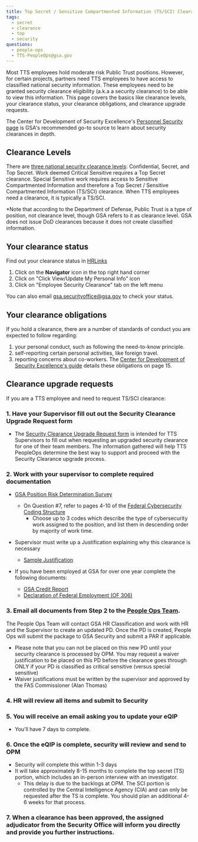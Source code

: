 ```yaml
---
title: Top Secret / Sensitive Compartmented Information (TS/SCI) Clearance
tags:
  - secret
  - clearance
  - top
  - security
questions:
  - people-ops
  - TTS-PeopleOps@gsa.gov
---
```

Most TTS employees hold moderate risk Public Trust positions. However, for certain projects, partners need TTS employees to have access to classified national security information. These employees need to be granted security clearance eligibility (a.k.a a security clearance) to be able to view this information. This page covers the basics like clearance levels, your clearance status, your clearance obligations, and clearance upgrade requests.

The Center for Development of Security Excellence's [Personnel Security page](https://www.cdse.edu/catalog/personnel-security.html) is GSA's recommended go-to source to learn about security clearances in depth.

## Clearance Levels
There are [three national security clearance levels](https://en.wikipedia.org/wiki/List_of_U.S._security_clearance_terms): Confidential, Secret, and Top Secret. Work deemed Critical Sensitive requires a Top Secret clearance. Special Sensitive work requires access to Sensitive Compartmented Information and therefore a Top Secret / Sensitive Compartmented Information (TS/SCI) clearance. When TTS employees need a clearance, it is typically a TS/SCI.

*Note that according to the Department of Defense, Public Trust is a type of position, not clearance level, though GSA refers to it as clearance level. GSA does not issue DoD clearances because it does not create classified information.

## Your clearance status
Find out your clearance status in [HRLinks]({{site.baseurl}}/leave/#logging-into-hr-links)
1. Click on the **Navigator** icon in the top right hand corner
2. Click on "Click View/Update My Personal Info" icon
3. Click on "Employee Security Clearance" tab on the left menu

You can also email [gsa.securityoffice@gsa.gov](mailto:gsa.securityoffice@gsa.gov) to check your status.

## Your clearance obligations
If you hold a clearance, there are a number of standards of conduct you are expected to follow regarding:
1. your personal conduct, such as following the need-to-know principle.
2. self-reporting certain personal activities, like foreign travel.
3. reporting concerns about co-workers.
The [Center for Development of Security Excellence's guide](https://www.cdse.edu/documents/cdse/Receive_and_Maint_Sct_Clnc.pdf) details these obligations on page 15.

## Clearance upgrade requests
If you are a TTS employee and need to request TS/SCI clearance:

### 1. Have your Supervisor fill out out the Security Clearance Upgrade Request form
* The [Security Clearance Upgrade Request form](https://docs.google.com/forms/d/e/1FAIpQLSfvQN8GAZdaojLq-pK6UGxm2BN5Yp96u7a1AxO7FIEwd6wdog/viewform) is intended for TTS Supervisors to fill out when requesting an upgraded security clearance for one of their team members.  The information gathered will help TTS PeopleOps determine the best way to support and proceed with the Security Clearance upgrade process. 

### 2. Work with your supervisor to complete required documentation
* [GSA Position Risk Determination Survey](https://goo.gl/nC9D5S)
   * On Question #7, refer to pages 4-10 of the [Federal Cybersecurity Coding Structure](https://goo.gl/633NXj)  
     * Choose up to 3 codes which describe the type of cybersecurity work assigned to the position, and list them in descending order by majority of work time.

* Supervisor must write up a Justification explaining why this clearance is necessary
   * [Sample Justification](https://goo.gl/FVRmeZ)

* If you have been employed at GSA for over one year complete the following documents:
   * [GSA Credit Report](https://goo.gl/GiFhBy)
   * [Declaration of Federal Employment (OF 306)](https://goo.gl/QDkDZC)

### 3. Email all documents from Step 2 to the [People Ops Team](mailto:TTS-PeopleOps@gsa.gov).
The People Ops Team will contact GSA HR Classification and work with HR and the Supervisor to create an updated PD. Once the PD is created, People Ops will submit the package to GSA Security and submit a PAR if applicable.
   * Please note that you can not be placed on this new PD until your security clearance is processed by OPM. You may request a waiver justification to be placed on this PD before the clearance goes through ONLY if your PD is classified as critical sensitive (versus special sensitive)
   * Waiver justifications must be written by the supervisor and approved by the FAS Commissioner (Alan Thomas)

### 4. HR will review all items and submit to Security

### 5. You will receive an email asking you to update your eQIP  
* You’ll have 7 days to complete.

### 6. Once the eQIP is complete, security will review and send to OPM 
* Security will complete this within 1-3 days
* It will take approximately 8-15 months to complete the top secret (TS) portion, which includes an in-person interview with an investigator.
  * This delay is due to the backlogs at OPM. The SCI portion is controlled by the Central Intelligence Agency (CIA) and can only be requested after the TS is complete.  You should plan an additional 4-6 weeks for that process.
  
### 7. When a clearance has been approved, the assigned adjudicator from the Security Office will inform you directly and provide you further instructions. 
